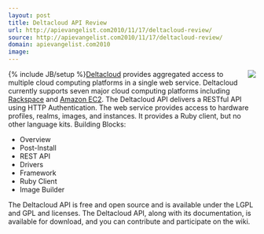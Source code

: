 ```yaml
---
layout: post
title: Deltacloud API Review
url: http://apievangelist.com2010/11/17/deltacloud-review/
source: http://apievangelist.com2010/11/17/deltacloud-review/
domain: apievangelist.com2010
image: 
---
```

{% include JB/setup %}<img src="http://kinlane-productions.s3.amazonaws.com/cloud-computing/Deltacloud%20|%20Many%20Clouds.%20One%20API.%20No%20Problem..jpg"  align="right" /><a href="http://deltacloud.org">Deltacloud</a> provides aggregated access to multiple cloud computing platforms in a single web service. Deltacloud currently supports seven major cloud computing platforms including <a href="http://www.rackspacecloud.com/" target="_blank">Rackspace</a> and <a href="http://aws.amazon.com/ec2/" target="_blank">Amazon EC2</a>.
The Deltacloud API delivers a RESTful API using HTTP Authentication. The web service provides access to hardware profiles, realms, images, and instances. It provides a Ruby client, but no other language kits.
Building Blocks:
<ul>
     <li>Overview
     </li>
     <li>Post-Install
     </li>
     <li>REST API
     </li>
     <li>Drivers
     </li>
     <li>Framework
     </li>
     <li>Ruby Client
     </li>
     <li>Image Builder
     </li>
</ul>The Deltacloud API is free and open source and is available under the LGPL and GPL and licenses.
The Deltacloud API, along with its documentation, is available for download, and you can contribute and participate on the wiki.

